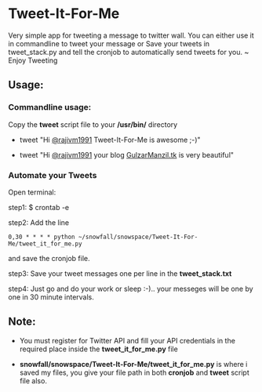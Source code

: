 Tweet-It-For-Me
===============

Very simple app for tweeting a message to twitter wall. You can either use it in commandline to tweet your message or Save your tweets in tweet_stack.py and tell the cronjob to automatically send tweets for you. ~ Enjoy Tweeting

Usage:
------

### Commandline usage:

Copy the **tweet** script file to your **/usr/bin/** directory

- tweet "Hi [@rajivm1991](http://twitter.com/rajivm1991) Tweet-It-For-Me is awesome ;-)"
    
- tweet "Hi [@rajivm1991](http://twitter.com/rajivm1991) your blog [GulzarManzil.tk](http://gulzarmanzil.tk) is very beautiful"

### Automate your Tweets

Open terminal:
    
step1: $ crontab -e

step2: Add the line 

    0,30 * * * * python ~/snowfall/snowspace/Tweet-It-For-Me/tweet_it_for_me.py

and save the cronjob file.

step3: Save your tweet messages one per line in the **tweet_stack.txt**
    
step4: Just go and do your work or sleep :-).. your messeges will be one by one in 30 minute intervals.

Note:
-----

- You must register for Twitter API and fill your API credentials in the required place inside the **tweet_it_for_me.py** file

- **snowfall/snowspace/Tweet-It-For-Me/tweet_it_for_me.py** is where i saved my files, you give your file path in both **cronjob** and **tweet** script file also.